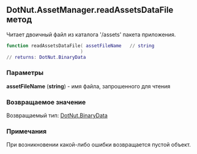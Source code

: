 ## DotNut.AssetManager.readAssetsDataFile метод

Читает двоичный файл из каталога '/assets' пакета приложения.


```lua
function readAssetsDataFile( assetFileName   // string
                           )
// returns: DotNut.BinaryData
```


### Параметры

**assetFileName** (**string**) - имя файла, запрошенного для чтения

### Возвращаемое значение

Возвращаемый тип: [DotNut.BinaryData](../../DotNut/BinaryData.md)



### Примечания

При возникновении какой-либо ошибки возвращается пустой объект.
